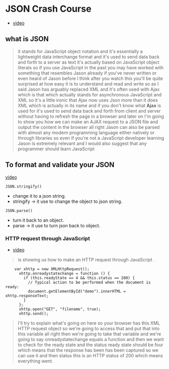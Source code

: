# JSON Crash Course

- [video](https://www.youtube.com/watch?v=wI1CWzNtE-M)

## what is JSON
> it stands for JavaScript object notation and it's essentially a lightweight data interchange format and it's used to send data back and forth to a server as text it's actually based on JavaScript object literals so if you use JavaScript in the past you may have worked with something that resembles Jason already if you've never written or even heard of Jason before I think after you watch this you'll be quite surprised at how easy it is to understand and read and write so as I said Jason has arguably replaced XML and it's often used with Ajax which is that which actually stands for asynchronous JavaScript and XML so it's a little ironic that Ajax now uses Json more than it does XML which is actually in its name and if you don't know what **Ajax** is used for it's used to send data back and forth from client and server without having to refresh the page in a browser and later on I'm going to show you how we can make an AJAX request to a JSON file and output the content in the browser all right Jason can also be parsed with almost any modern programming language either natively or through libraries so even if you're not a JavaScript developer learning Jason is extremely relevant and I would also suggest that any programmer should learn JavaScript 

## To format and validate your JSON
[video](https://jsonlint.com/)

`JSON.stringify()`
- change it to a json string.
- stringify -> it use to change the object to json string.

`JSON.parse()`
- turn it back to an object.
- parse -> it use to turn json back to object.

### HTTP request through JavaScript 
- [video](https://www.w3schools.com/xml/xml_http.asp)
> is showing us how to make an HTTP request through JavaScript .

```
    var xhttp = new XMLHttpRequest();
      xhttp.onreadystatechange = function () {
        if (this.readyState == 4 && this.status == 200) {
          // Typical action to be performed when the document is ready:
          document.getElementById("demo").innerHTML = xhttp.responseText;
        }
      };
      xhttp.open("GET", "filename", true);
      xhttp.send();
```
>  I'll try to explain what's going on here so your browser has this XML HTTP request object so we're going to access that and put that into this variable all right then we're going to take that variable and we're going to say onreadystatechange equals a function and then we want to check for the ready state and the status ready state should be four which means that the response has been has been captured so we can use it and then status this is an HTTP status of 200 which means everything went. 